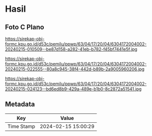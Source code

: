 # Hasil

## Foto C Plano

https://sirekap-obj-formc.kpu.go.id/d53c/pemilu/ppwp/63/04/17/20/04/6304172004002-20240215-010509--be87d158-a282-41eb-b782-f45bf7441e5f.jpg

https://sirekap-obj-formc.kpu.go.id/d53c/pemilu/ppwp/63/04/17/20/04/6304172004002-20240215-022555--80a8c945-38f4-442d-b89b-2a9005960206.jpg

https://sirekap-obj-formc.kpu.go.id/d53c/pemilu/ppwp/63/04/17/20/04/6304172004002-20240215-024123--bd6ed8b9-429a-489e-b1b0-8c2872a51541.jpg


## Metadata

| Key        | Value               |
| ---------- | ------------------- |
| Time Stamp | 2024-02-15 15:00:29 |



